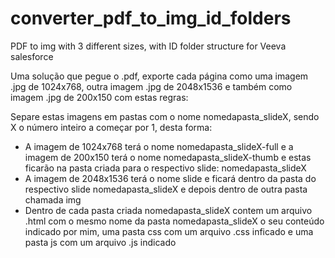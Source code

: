 # converter_pdf_to_img_id_folders
PDF to img with 3 different sizes, with ID folder structure for Veeva salesforce

Uma solução que pegue o .pdf, exporte cada página como uma imagem .jpg de 1024x768, outra imagem .jpg de 2048x1536 e também como imagem .jpg de 
 200x150 com estas regras:
 
Separe estas imagens em pastas com o nome nomedapasta_slideX, sendo X o número inteiro a começar por 1, desta forma:

- A imagem de 1024x768 terá o nome nomedapasta_slideX-full e a imagem de 200x150 terá o nome nomedapasta_slideX-thumb e estas ficarão na pasta criada para o respectivo slide: nomedapasta_slideX
- A imagem de 2048x1536 terá o nome slide e ficará dentro da pasta do respectivo slide nomedapasta_slideX e depois dentro de outra pasta chamada img
- Dentro de cada pasta criada nomedapasta_slideX contem um arquivo .html com o mesmo nome da pasta nomedapasta_slideX o seu conteúdo indicado por mim, uma pasta css com um arquivo .css inficado e uma pasta js com um arquivo .js indicado
